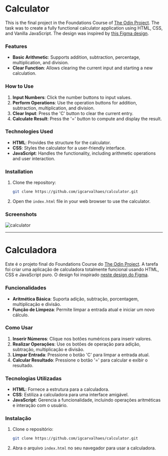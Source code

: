 # Calculator

This is the final project in the Foundations Course of [The Odin Project](https://www.theodinproject.com/lessons/foundations-calculator). The task was to create a fully functional calculator application using HTML, CSS, and Vanilla JavaScript. The design was inspired by [this Figma design](<https://www.figma.com/file/7iljBkgiLMoUuAB7huIg02/Calculadora-%E2%80%A2-Desafio-05-(Community)?type=design&node-id=1-61&mode=design&t=lEuIn2VWLh6yIhOG-0>).

### Features

- **Basic Arithmetic**: Supports addition, subtraction, percentage, multiplication, and division.
- **Clear Function**: Allows clearing the current input and starting a new calculation.

### How to Use

1. **Input Numbers**: Click the number buttons to input values.
2. **Perform Operations**: Use the operation buttons for addition, subtraction, multiplication, and division.
3. **Clear Input**: Press the 'C' button to clear the current entry.
4. **Calculate Result**: Press the '=' button to compute and display the result.

### Technologies Used

- **HTML**: Provides the structure for the calculator.
- **CSS**: Styles the calculator for a user-friendly interface.
- **JavaScript**: Handles the functionality, including arithmetic operations and user interaction.

### Installation

1. Clone the repository:
   ```bash
   git clone https://github.com/igcarvalhaes/calculator.git
   ```
2. Open the `index.html` file in your web browser to use the calculator.

### Screenshots

![calculator](https://github.com/igcarvalhaes/portfolio-website/assets/51299304/0b5c3ee5-85ba-44cd-84c0-e4718aadc419)

---

# Calculadora

Este é o projeto final do Foundations Course do [The Odin Project](https://www.theodinproject.com/lessons/foundations-calculator). A tarefa foi criar uma aplicação de calculadora totalmente funcional usando HTML, CSS e JavaScript puro. O design foi inspirado [neste design do Figma](<https://www.figma.com/file/7iljBkgiLMoUuAB7huIg02/Calculadora-%E2%80%A2-Desafio-05-(Community)?type=design&node-id=1-61&mode=design&t=lEuIn2VWLh6yIhOG-0>).

### Funcionalidades

- **Aritmética Básica**: Suporta adição, subtração, porcentagem, multiplicação e divisão.
- **Função de Limpeza**: Permite limpar a entrada atual e iniciar um novo cálculo.

### Como Usar

1. **Inserir Números**: Clique nos botões numéricos para inserir valores.
2. **Realizar Operações**: Use os botões de operação para adição, subtração, multiplicação e divisão.
3. **Limpar Entrada**: Pressione o botão 'C' para limpar a entrada atual.
4. **Calcular Resultado**: Pressione o botão '=' para calcular e exibir o resultado.

### Tecnologias Utilizadas

- **HTML**: Fornece a estrutura para a calculadora.
- **CSS**: Estiliza a calculadora para uma interface amigável.
- **JavaScript**: Gerencia a funcionalidade, incluindo operações aritméticas e interação com o usuário.

### Instalação

1. Clone o repositório:
   ```bash
   git clone https://github.com/igcarvalhaes/calculator.git
   ```
2. Abra o arquivo `index.html` no seu navegador para usar a calculadora.
